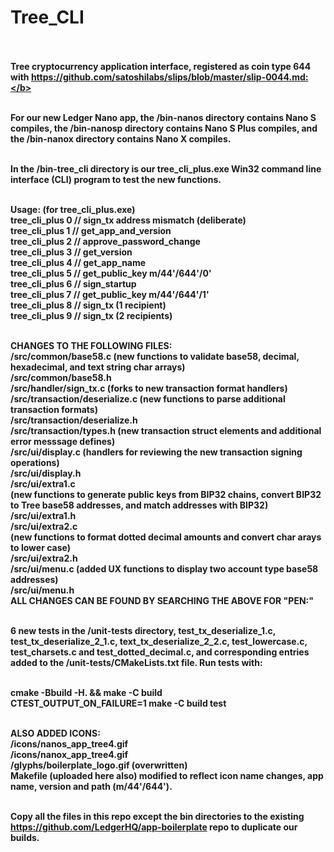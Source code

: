 # Tree_CLI<br><br>

<b>Tree cryptocurrency application interface, registered as coin type 644 with https://github.com/satoshilabs/slips/blob/master/slip-0044.md:</b><br><br>

For our new Ledger Nano app, the /bin-nanos directory contains Nano S compiles, the /bin-nanosp directory contains Nano S Plus compiles, and the /bin-nanox directory contains Nano X compiles.<br><br>

In the /bin-tree_cli directory is our tree_cli_plus.exe Win32 command line interface (CLI) program to test the new functions.<br><br>

Usage: (for tree_cli_plus.exe)<br>
    tree_cli_plus 0 // sign_tx address mismatch (deliberate)<br>
    tree_cli_plus 1 // get_app_and_version<br>
    tree_cli_plus 2 // approve_password_change<br>
    tree_cli_plus 3 // get_version<br>
    tree_cli_plus 4 // get_app_name<br>
    tree_cli_plus 5 // get_public_key m/44'/644'/0'<br>
    tree_cli_plus 6 // sign_startup<br>
    tree_cli_plus 7 // get_public_key m/44'/644'/1'<br>
    tree_cli_plus 8 // sign_tx (1 recipient)<br>
    tree_cli_plus 9 // sign_tx (2 recipients)<br><br>

CHANGES TO THE FOLLOWING FILES:<br>
/src/common/base58.c (new functions to validate base58, decimal, hexadecimal, and text string char arrays)<br>
/src/common/base58.h<br>
/src/handler/sign_tx.c (forks to new transaction format handlers)<br>
/src/transaction/deserialize.c (new functions to parse additional transaction formats)<br>
/src/transaction/deserialize.h<br>
/src/transaction/types.h (new transaction struct elements and additional error messsage defines)<br>
/src/ui/display.c (handlers for reviewing the new transaction signing operations)<br>
/src/ui/display.h<br>
/src/ui/extra1.c<br> (new functions to generate public keys from BIP32 chains, convert BIP32 to Tree base58 addresses, and match addresses with BIP32)<br>
/src/ui/extra1.h<br>
/src/ui/extra2.c<br> (new functions to format dotted decimal amounts and convert char arays to lower case)<br>
/src/ui/extra2.h<br>
/src/ui/menu.c (added UX functions to display two account type base58 addresses)<br>
/src/ui/menu.h<br>
ALL CHANGES CAN BE FOUND BY SEARCHING THE ABOVE FOR "PEN:"<br><br>

6 new tests in the /unit-tests directory, test_tx_deserialize_1.c, test_tx_deserialize_2_1.c, text_tx_deserialize_2_2.c, test_lowercase.c, test_charsets.c and test_dotted_decimal.c, and corresponding entries added to the /unit-tests/CMakeLists.txt file.  Run tests with:<br><br>

cmake -Bbuild -H. && make -C build<br>
CTEST_OUTPUT_ON_FAILURE=1 make -C build test<br><br>

ALSO ADDED ICONS:<br>
/icons/nanos_app_tree4.gif<br>
/icons/nanox_app_tree4.gif<br>
/glyphs/boilerplate_logo.gif (overwritten)<br>
Makefile (uploaded here also) modified to reflect icon name changes, app name, version and path (m/44'/644').<br><br>

Copy all the files in this repo except the bin directories to the existing https://github.com/LedgerHQ/app-boilerplate repo to duplicate our builds.<br><br>


